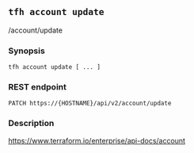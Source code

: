 ## `tfh account update`

/account/update

### Synopsis

    tfh account update [ ... ]

### REST endpoint

    PATCH https://{HOSTNAME}/api/v2/account/update

### Description

https://www.terraform.io/enterprise/api-docs/account

